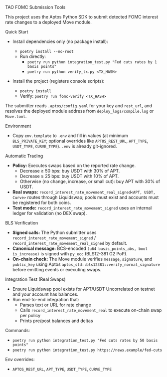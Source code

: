 TAO FOMC Submission Tools

This project uses the Aptos Python SDK to submit detected FOMC interest rate changes to a deployed Move module.

Quick Start

- Install dependencies only (no package install):
  - `poetry install --no-root`
  - Run directly:
    - `poetry run python integration_test.py "Fed cuts rates by 1 basis points"`
    - `poetry run python verify_tx.py <TX_HASH>`

- Install the project (registers console scripts):
  - `poetry install`
  - Verify: `poetry run fomc-verify <TX_HASH>`

The submitter reads `.aptos/config.yaml` for your key and `rest_url`, and resolves the deployed module address from `deploy_logs/compile.log` or `Move.toml`.

Environment

- Copy `env.template` to `.env` and fill in values (at minimum `BLS_PRIVATE_KEY`; optional overrides like `APTOS_REST_URL`, `APT_TYPE`, `USDT_TYPE`, `CURVE_TYPE`). `.env` is already git-ignored.

Automatic Trading

- **Policy:** Executes swaps based on the reported rate change.
  - Decrease ≥ 50 bps: buy USDT with 30% of APT.
  - Decrease ≥ 25 bps: buy USDT with 10% of APT.
  - Otherwise (no change, increase, or small cut): buy APT with 30% of USDT.
- **Real swaps:** `record_interest_rate_movement_real_signed<APT, USDT, Curve>` routes through Liquidswap; pools must exist and accounts must be registered for both coins.
- **Test mode:** `record_interest_rate_movement_signed` uses an internal ledger for validation (no DEX swap).

BLS Verification

- **Signed calls:** The Python submitter uses `record_interest_rate_movement_signed` / `record_interest_rate_movement_real_signed` by default.
- **Canonical message:** BCS-encoded `(u64 basis_points_abs, bool is_increase)` is signed with `py_ecc` (BLS12-381 G2 PoP).
- **On-chain check:** The Move module verifies `message`, `signature`, and `public_key` using Aptos `aptos_std::bls12381::verify_normal_signature` before emitting events or executing swaps.

Integration Test (Real Swaps)

- Ensure Liquidswap pool exists for APT/USDT Uncorrelated on testnet and your account has balances.
- Run end-to-end integration that:
  - Parses text or URL for rate change
  - Calls `record_interest_rate_movement_real` to execute on-chain swap per policy
  - Prints pre/post balances and deltas

Commands:
- `poetry run python integration_test.py "Fed cuts rates by 50 basis points"`
- `poetry run python integration_test.py https://news.example/fed-cuts` 

Env overrides:
- `APTOS_REST_URL`, `APT_TYPE`, `USDT_TYPE`, `CURVE_TYPE`
